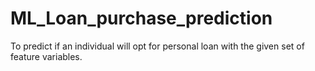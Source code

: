 # ML_Loan_purchase_prediction
To predict if an individual will opt for personal loan with the given set of feature variables.
